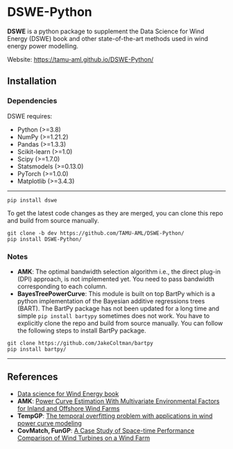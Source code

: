 # DSWE-Python
**DSWE** is a python package to supplement the Data Science for Wind Energy (DSWE) book and other state-of-the-art methods used in wind energy power modelling.

Website: https://tamu-aml.github.io/DSWE-Python/

Installation
------------

### Dependencies

DSWE requires:

- Python (>=3.8)
- NumPy (>=1.21.2)
- Pandas (>=1.3.3)
- Scikit-learn (>=1.0)
- Scipy (>=1.7.0)
- Statsmodels (>=0.13.0)
- PyTorch (>=1.0.0)
- Matplotlib (>=3.4.3)

--------------------------------------------------------------------------------

```console
pip install dswe
```

To get the latest code changes as they are merged, you can clone this repo and build from source manually.
```console
git clone -b dev https://github.com/TAMU-AML/DSWE-Python/
pip install DSWE-Python/
```

### Notes

- **AMK**: The optimal bandwidth selection algorithm i.e., the direct plug-in (DPI) approach, is not implemented yet. You need to pass bandwidth corresponding to each column.
- **BayesTreePowerCurve**: This module is built on top BartPy which is a python implementation of the Bayesian additive regressions trees (BART). The BartPy package has not been updated for a long time and simple ```pip install bartypy``` sometimes does not work. You have to explicitly clone the repo and build from source manually. You can follow the following steps to install BartPy package.

```console
git clone https://github.com/JakeColtman/bartpy
pip install bartpy/
```

--------------------------------------------------------------------------------

References
----------
- [Data science for Wind Energy book](https://aml.engr.tamu.edu/book-dswe/)
- **AMK**: [Power Curve Estimation With Multivariate Environmental Factors for Inland and Offshore Wind Farms](https://aml.engr.tamu.edu/wp-content/uploads/sites/164/2017/11/J53.pdf)
- **TempGP**: [The temporal overfitting problem with applications in wind power curve modeling](https://arxiv.org/abs/2012.01349)
- **CovMatch, FunGP**: [A Case Study of Space-time Performance Comparison of Wind Turbines on a Wind Farm](https://arxiv.org/pdf/2005.08652.pdf)
